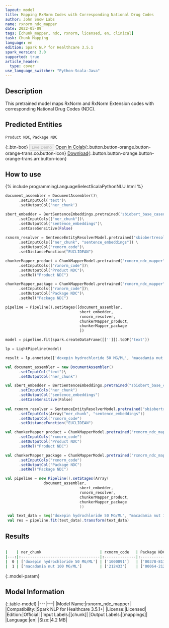 ```yaml
---
layout: model
title: Mapping RxNorm Codes with Corresponding National Drug Codes
author: John Snow Labs
name: rxnorm_ndc_mapper
date: 2022-05-09
tags: [chunk_mapper, ndc, rxnorm, licensed, en, clinical]
task: Chunk Mapping
language: en
edition: Spark NLP for Healthcare 3.5.1
spark_version: 3.0
supported: true
article_header:
  type: cover
use_language_switcher: "Python-Scala-Java"
---
```



## Description


This pretrained model maps RxNorm and RxNorm Extension codes with corresponding National Drug Codes (NDC).


## Predicted Entities


`Product NDC`, `Package NDC`


{:.btn-box}
<button class="button button-orange" disabled>Live Demo</button>
[Open in Colab](https://colab.research.google.com/github/JohnSnowLabs/spark-nlp-workshop/blob/master/tutorials/Certification_Trainings/Healthcare/26.Chunk_Mapping.ipynb){:.button.button-orange.button-orange-trans.co.button-icon}
[Download](https://s3.amazonaws.com/auxdata.johnsnowlabs.com/clinical/models/rxnorm_ndc_mapper_en_3.5.1_3.0_1652076748381.zip){:.button.button-orange.button-orange-trans.arr.button-icon}


## How to use






<div class="tabs-box" markdown="1">
{% include programmingLanguageSelectScalaPythonNLU.html %}

```python
document_assembler = DocumentAssembler()\
      .setInputCol('text')\
      .setOutputCol('ner_chunk')

sbert_embedder = BertSentenceEmbeddings.pretrained('sbiobert_base_cased_mli', 'en','clinical/models')\
      .setInputCols(["ner_chunk"])\
      .setOutputCol("sentence_embeddings")\
      .setCaseSensitive(False)
    
rxnorm_resolver = SentenceEntityResolverModel.pretrained("sbiobertresolve_rxnorm_augmented","en", "clinical/models") \
      .setInputCols(["ner_chunk", "sentence_embeddings"]) \
      .setOutputCol("rxnorm_code")\
      .setDistanceFunction("EUCLIDEAN")

chunkerMapper_product = ChunkMapperModel.pretrained("rxnorm_ndc_mapper", "en", "clinical/models"))\
      .setInputCols(["rxnorm_code"])\
      .setOutputCol("Product NDC")\
      .setRel("Product NDC") 

chunkerMapper_package = ChunkMapperModel.pretrained("rxnorm_ndc_mapper", "en", "clinical/models"))\
      .setInputCols(["rxnorm_code"])\
      .setOutputCol("Package NDC")\
      .setRel("Package NDC") 

pipeline = Pipeline().setStages([document_assembler,
                                 sbert_embedder,
                                 rxnorm_resolver,
                                 chunkerMapper_product,
                                 chunkerMapper_package
                                 ])

model = pipeline.fit(spark.createDataFrame([['']]).toDF('text')) 

lp = LightPipeline(model)

result = lp.annotate(['doxepin hydrochloride 50 MG/ML', 'macadamia nut 100 MG/ML'])
```
```scala
val document_assembler = new DocumentAssembler()
      .setInputCol("text")\
      .setOutputCol("ner_chunk")

val sbert_embedder = BertSentenceEmbeddings.pretrained("sbiobert_base_cased_mli", "en","clinical/models")
      .setInputCols("ner_chunk")
      .setOutputCol("sentence_embeddings")
      .setCaseSensitive(False)
    
val rxnorm_resolver = SentenceEntityResolverModel.pretrained("sbiobertresolve_rxnorm_augmented","en", "clinical/models")
      .setInputCols(Array("ner_chunk", "sentence_embeddings"))
      .setOutputCol("rxnorm_code")
      .setDistanceFunction("EUCLIDEAN")

val chunkerMapper_product = ChunkMapperModel.pretrained("rxnorm_ndc_mapper", "en", "clinical/models"))
      .setInputCols("rxnorm_code")
      .setOutputCol("Product NDC")
      .setRel("Product NDC")  

val chunkerMapper_package = ChunkMapperModel.pretrained("rxnorm_ndc_mapper", "en", "clinical/models"))
      .setInputCols("rxnorm_code")
      .setOutputCol("Package NDC")
      .setRel("Package NDC") 

val pipeline = new Pipeline().setStages(Array(
				 document_assembler,
                                 sbert_embedder,
                                 rxnorm_resolver,
                                 chunkerMapper_product,
                                 chunkerMapper_package
                                 ))

 val text_data = Seq("doxepin hydrochloride 50 MG/ML", "macadamia nut 100 MG/ML").toDS.toDF("text")
 val res = pipeline.fit(text_data).transform(text_data)
```
</div>


## Results


```bash

|    | ner_chunk                          | rxnorm_code   | Package NDC       | Product NDC    |
|---:|:-----------------------------------|:--------------|:------------------|:---------------|
|  0 | ['doxepin hydrochloride 50 MG/ML'] | ['1000091']   | ['00378-8117-45'] | ['00378-8117'] |
|  1 | ['macadamia nut 100 MG/ML']        | ['212433']    | ['00064-2120-08'] | ['00064-2120'] |

```


{:.model-param}
## Model Information


{:.table-model}
|---|---|
|Model Name:|rxnorm_ndc_mapper|
|Compatibility:|Spark NLP for Healthcare 3.5.1+|
|License:|Licensed|
|Edition:|Official|
|Input Labels:|[chunk]|
|Output Labels:|[mappings]|
|Language:|en|
|Size:|4.2 MB|
<!--stackedit_data:
eyJoaXN0b3J5IjpbLTI1MDU5NDY2MywyODg4MTUyOTQsLTEwOD
M3MDYwNDZdfQ==
-->
